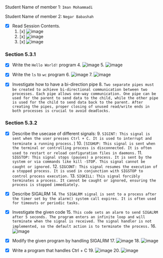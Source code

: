 Student Name of member 1: `Iman Mohammadi`

Student Name of member 2: `Negar Babashah`

  - [x] Read Session Contents.
    1. [x] ![image](https://github.com/user-attachments/assets/4a52e831-cdd0-41b4-ae70-6549cb399fa6)
    2. [x] ![image](https://github.com/user-attachments/assets/d205f640-60c9-428b-929b-754193db621e)
    3. [x] ![image](https://github.com/user-attachments/assets/f50d14f5-cf3a-4370-bb17-bdf84f07cfb4)

### Section 5.3.1

- [x] Write the `Hello World!` program
    4. ![image](https://github.com/user-attachments/assets/bd0d12d9-907b-45da-b501-83f4669759c5)
    5. ![image](https://github.com/user-attachments/assets/27278a1a-5901-4fae-9aba-fa0c60ecc3e7)
    
- [x] Write the `ls` to `wc` program
    6. ![image](https://github.com/user-attachments/assets/83305b26-b44b-4ad9-9a93-394c82c2736c)
    7. ![image](https://github.com/user-attachments/assets/6de265f9-67aa-4e39-910e-27e7c9eeb3f5)

- [x] Investigate how to have a bi-direction pipe
    8. `Two separate pipes must be created to achieve bi-directional communication between two processes. Each pipe allows one-way communication. One pipe can be used for the parent to send data to the child, while the other pipe is used for the child to send data back to the parent. After creating the pipes, proper closing of unused read/write ends in both processes is crucial to avoid deadlocks.`
    
### Section 5.3.2

- [x] Describe the usecase of different signals:
    9. `SIGINT: This signal is sent when the user presses Ctrl + C. It is used to interrupt and terminate a running process.]`
    10. `[SIGHUP: This signal is sent when the terminal or controlling process is disconnected. It is often used to restart or reload configuration files in daemons.`
    11. `SIGSTOP: This signal stops (pauses) a process. It is sent by the system or via commands like kill -STOP. This signal cannot be caught or ignored.`
    12. `SIGCONT: This signal resumes the execution of a stopped process. It is used in conjunction with SIGSTOP to control process execution.`
    13. `SIGKILL: This signal forcibly terminates a process. It cannot be caught or ignored, ensuring the process is stopped immediately.`

- [x] Describe SIGALRM
    14. `The SIGALRM signal is sent to a process after the timer set by the alarm() system call expires. It is often used for timeouts or periodic tasks.`

- [x] Investigate the given code
    15. `This code sets an alarm to send SIGALRM after 5 seconds. The program enters an infinite loop and will terminate when the signal is received. The signal handler is not implemented, so the default action is to terminate the process.`
    16.
    ![image](https://github.com/user-attachments/assets/89a58a4e-d685-44f9-ac9e-90e21d93e917)

- [x] Modify the given program by handling SIGALRM
    17. ![image](https://github.com/user-attachments/assets/bc982189-2485-4627-b77a-862979bea22f)
    18. ![image](https://github.com/user-attachments/assets/855b6d08-1382-4d93-8777-1075bba54890)

- [x] Write a program that handles Ctrl + C
    19. ![image](https://github.com/user-attachments/assets/01957527-3f14-4813-8f21-6fe76f1d00be)
    20. ![image](https://github.com/user-attachments/assets/43c074b2-73a4-4424-8b3b-58e76ee0a7d9)